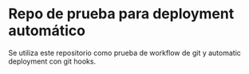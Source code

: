 # Repo de prueba para deployment automático

Se utiliza este repositorio como prueba de workflow de git y automatic
deployment con git hooks.
